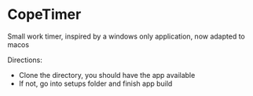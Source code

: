# CopeTimer
Small work timer, inspired by a windows only application, now adapted to macos

Directions: 
- Clone the directory, you should have the app available 
- If not, go into setups folder and finish app build
